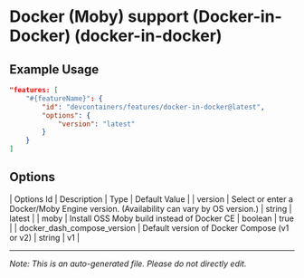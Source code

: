 
# Docker (Moby) support (Docker-in-Docker) (docker-in-docker)



## Example Usage

```json
"features: [
    "#{featureName}": {
        "id": "devcontainers/features/docker-in-docker@latest",
        "options": {
            "version": "latest"
        }
    }
]
```

## Options

| Options Id | Description | Type | Default Value |
| version | Select or enter a Docker/Moby Engine version. (Availability can vary by OS version.) | string | latest |
| moby | Install OSS Moby build instead of Docker CE | boolean | true |
| docker_dash_compose_version | Default version of Docker Compose (v1 or v2) | string | v1 |

---

_Note: This is an auto-generated file. Please do not directly edit._
